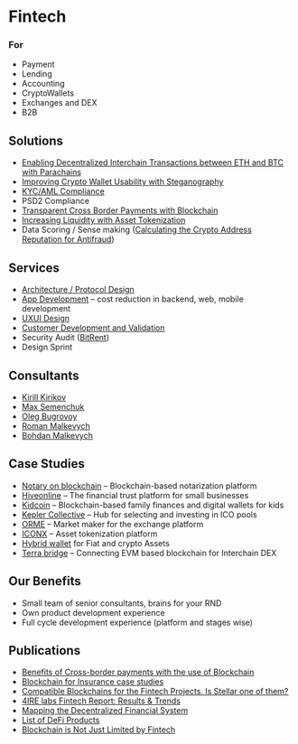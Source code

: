 # Fintech

### For

* Payment
* Lending
* Accounting
* CryptoWallets
* Exchanges and DEX
* B2B

## Solutions

* [Enabling Decentralized Interchain Transactions between ETH and BTC with Parachains](../../labs/web3/interoperability/ethereum-bitcoin-bridge-wip.md)
* [Improving Crypto Wallet Usability with Steganography](../../labs/web3/improving-ux-saving-password-in-more-human-way/asset-security.md)
* [KYC/AML Compliance](kyc-module-integartion.md)
* PSD2 Compliance
* [Transparent Cross Border Payments with Blockchain](enabling-fast-transparent-and-compliant-cross-border-payments-with-the-blockchain.md)
* [Increasing Liquidity with Asset Tokenization](asset-tokenization.md)
* Data Scoring / Sense making \([Calculating the Crypto Address Reputation for Antifraud](complaince-scoring.md)\)

## Services

* [Architecture / Protocol Design](../../services/architecture-design-protocol/)
* [App Development](../../services/dapps-wallets-development.md) – cost reduction in backend, web, mobile development
* [UXUI Design](../../services/uxui-design.md)
* [Customer Development and Validation](../../labs/projects.md)
* Security Audit \([BitRent](https://medium.com/practical-blockchain/bitrent-smart-contracts-audit-case-study-d7d61a34e9f7)\)
* Design Sprint

## Consultants

* [Kirill Kirikov](../../about/kirill-kirikov.md)
* [Max Semenchuk](../../about/max-semenchuk.md)
* [Oleg Bugrovoy](../../about/oleg-bugrovoy.md)
* [Roman Malkevych](../../about/roman-malkevych.md)
* [Bohdan Malkevych](../../about/bohdan-malkevych.md)

## Case Studies

* [Notary on blockchain](../../case-studies/notarization-platform.md) – Blockchain-based notarization platform
* [Hiveonline](../../case-studies/hiveonline.md) – The financial trust platform for small businesses
* [Kidcoin](../../case-studies/kidcoin.md) – Blockchain-based family finances and digital wallets for kids
* [Kepler Collective](../../case-studies/kepler-collective.md) – Hub for selecting and investing in ICO pools
* [ORME](../../case-studies/orme.md) – Market maker for the exchange platform
* [ICONX](../../case-studies/iconx-wip.md) – Asset tokenization platform
* [Hybrid wallet](../../case-studies/hybrid-wallet-fiat-and-crypto-assets.md) for Fiat and crypto Assets
* [Terra bridge](https://github.com/ContractLand/terra-bridge-btc) – Connecting EVM based blockchain for Interchain DEX

## Our Benefits

* Small team of senior consultants, brains for your RND
* Own product development experience
* Full cycle development experience \(platform and stages wise\)

## Publications

* [Benefits of Cross-border payments with the use of Blockchain](enabling-fast-transparent-and-compliant-cross-border-payments-with-the-blockchain.md)
* [Blockchain for Insurance case studies](blockchain-for-insurance.md)
* [Compatible Blockchains for the Fintech Projects. Is Stellar one of them?](https://4irelabs.com/blockchain-fintech-stellar)
* [4IRE labs Fintech Report: Results & Trends](https://4irelabs.com/fintech-report?utm_source=fb&utm_medium=groups&utm_campaign=fintech-report)
* [Mapping the Decentralized Financial System](https://tokeneconomy.co/mapping-the-decentralized-financial-system-7c5af65e0335)
* [List of DeFi Products](https://github.com/ong/awesome-decentralized-finance#decentralized-exchange-protocols)
* [Blockchain is Not Just Limited by Fintech ](https://medium.com/practical-blockchain/blockchain-is-not-just-limited-to-fintech-ca5c63ea8483)

